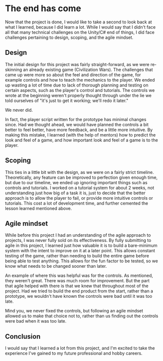 # The end has come

Now that the project is done, I would like to take a second to look back at what I learned, because I did learn a lot.
While I would say that I didn't face all that many technical challenges on the Unity/C# end of things, I did face
challenges pertaining to design, scoping, and the agile mindset.

## Design

The initial design for this project was fairly straight-forward, as we were re-skinning an already existing game (Civilization Wars).
The challenges that came up were more so about the feel and direction of the game, for example controls and how to teach the mechanics to the player.
We ended up wasting a lot of time due to lack of thorough planning and testing on certain aspects, such as the player's control and tutorials.
The controls we wrote at the beginning weren't properly thought through under the lie we told ourselves of "it's just to get it working; we'll redo it later."


We never did.

In fact, the player script written for the prototype has minimal changes since. Had we thought ahead, we would have planned the controls a bit better
to feel better, have more feedback, and be a little more intuitive. By making this mistake, I learned (with the help of mentors) how to predict the look
and feel of a game, and how important look and feel of a game is to the player.

## Scoping

This ties in a little bit with the design, as we were on a fairly strict timeline. Theoretically, any feature can be improved to perfection given enough time, 
but due to our timeline, we ended up ignoring important things such as controls and tutorials. I worked on a tutorial system for about 2 weeks, not understanding 
just how big of a task it is, just to decide that the better approach is to allow the player to fail, or provide more intuitive controls or tutorials. This cost
a lot of development time, and further cemented the lesson learned mentioned above.

## Agile mindset

While before this project I had an understanding of the agile approach to projects, I was never fully sold on its effectiveness. By fully submitting to agile in
this project, I learned just how valuable it is to build a bare-minimum system with the intent to improve on it at a later point. This allows constant testing of the game, 
rather than needing to build the entire game before being able to test anything. This allows for the fun factor to be tested, so we know what needs to be changed sooner
than later.

An example of where this was helpful was for the controls. As mentioned, they weren't great. There was much room for improvement. But the part that agile helped with
there is that we knew that throughout most of the project. Had we tried to build the end product from the start, rather than a prototype, we wouldn't have known the controls
were bad until it was too late.

Mind you, we never fixed the controls, but following an agile mindset allowed us to make that choice not to, rather than us finding out the controls were bad when
it was too late.

## Conclusion

I would say that I learned a lot from this project, and I'm excited to take the experience I've gained to my future professional and hobby careers.
